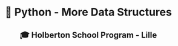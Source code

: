 # <p align="center">🐍 Python - More Data Structures</p>
## <p align="center">🎓 Holberton School Program - Lille</p>
